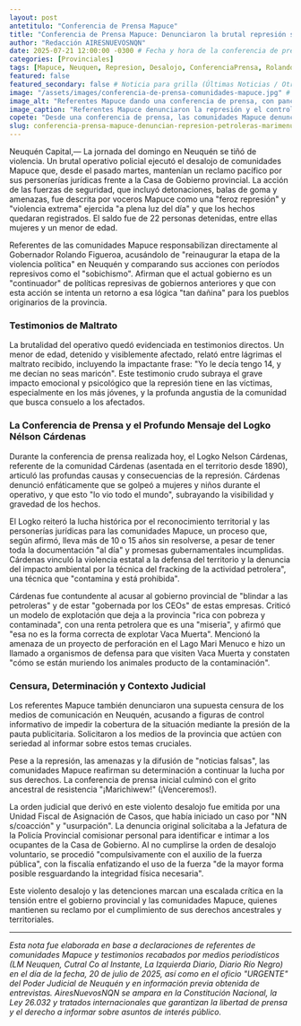 ```yaml
---
layout: post
antetitulo: "Conferencia de Prensa Mapuce"
title: "Conferencia de Prensa Mapuce: Denunciaron la brutal represión sufrida el día domingo, apuntaron al gobierno provincial y a los CEOs de las Petroleras e hicieron un llamado a la no perforación del Mari Menuco."
author: "Redacción AIRESNUEVOSNQN"
date: 2025-07-21 12:00:00 -0300 # Fecha y hora de la conferencia de prensa (posterior al desalojo)
categories: [Provinciales]
tags: [Mapuce, Neuquen, Represion, Desalojo, ConferenciaPrensa, RolandoFigueroa, NelsonCardenas, Petroleras, CEOs, Fracking, Añelo, Sismos, MariMenuco, VacaMuerta, Contaminacion, Censura, PersoneriasJuridicas, Marichiwew, DerechosTerritoriales]
featured: false
featured_secondary: false # Noticia para grilla (Últimas Noticias / Otras Grillas)
image: "/assets/images/conferencia-de-prensa-comunidades-mapuce.jpg" # RUTA DE LA IMAGEN (SUGERENCIA: 400px de ancho por 225px de alto - proporción 16:9)
image_alt: "Referentes Mapuce dando una conferencia de prensa, con pancartas o el logo de sus comunidades."
image_caption: "Referentes Mapuce denunciaron la represión y el control petrolero en la provincia."
copete: "Desde una conferencia de prensa, las comunidades Mapuce denunciaron la feroz represión del domingo, acusaron que la provincia está gobernada por los CEOs de las petroleras y exigieron detener la perforación del Lago Marimenuco, responsabilizando directamente al Gobernador Rolando Figueroa por la 'violencia extrema' ejercida."
slug: conferencia-prensa-mapuce-denuncian-represion-petroleras-marimenuco
---
```


Neuquén Capital,— La jornada del domingo en Neuquén se tiñó de violencia. Un brutal operativo policial ejecutó el desalojo de comunidades Mapuce que, desde el pasado martes, mantenían un reclamo pacífico por sus personerías jurídicas frente a la Casa de Gobierno provincial. La acción de las fuerzas de seguridad, que incluyó detonaciones, balas de goma y amenazas, fue descrita por voceros Mapuce como una "feroz represión" y "violencia extrema" ejercida "a plena luz del día" y que los hechos quedaran registrados. El saldo fue de 22 personas detenidas, entre ellas mujeres y un menor de edad.

Referentes de las comunidades Mapuce responsabilizan directamente al Gobernador Rolando Figueroa, acusándolo de "reinaugurar la etapa de la violencia política" en Neuquén y comparando sus acciones con períodos represivos como el "sobichismo". Afirman que el actual gobierno es un "continuador" de políticas represivas de gobiernos anteriores y que con esta acción se intenta un retorno a esa lógica "tan dañina" para los pueblos originarios de la provincia.

### Testimonios de Maltrato

La brutalidad del operativo quedó evidenciada en testimonios directos. Un menor de edad, detenido y visiblemente afectado, relató entre lágrimas el maltrato recibido, incluyendo la impactante frase: "Yo le decía tengo 14, y me decían no seas maricón". Este testimonio crudo subraya el grave impacto emocional y psicológico que la represión tiene en las víctimas, especialmente en los más jóvenes, y la profunda angustia de la comunidad que busca consuelo a los afectados.

### La Conferencia de Prensa y el Profundo Mensaje del Logko Nélson Cárdenas

Durante la conferencia de prensa realizada hoy, el Logko Nelson Cárdenas, referente de la comunidad Cárdenas (asentada en el territorio desde 1890), articuló las profundas causas y consecuencias de la represión. Cárdenas denunció enfáticamente que se golpeó a mujeres y niños durante el operativo, y que esto "lo vio todo el mundo", subrayando la visibilidad y gravedad de los hechos.

El Logko reiteró la lucha histórica por el reconocimiento territorial y las personerías jurídicas para las comunidades Mapuce, un proceso que, según afirmó, lleva más de 10 o 15 años sin resolverse, a pesar de tener toda la documentación "al día" y promesas gubernamentales incumplidas. Cárdenas vinculó la violencia estatal a la defensa del territorio y la denuncia del impacto ambiental por la técnica del fracking de la actividad petrolera", una técnica que "contamina y está prohibida".

Cárdenas fue contundente al acusar al gobierno provincial de "blindar a las petroleras" y de estar "gobernada por los CEOs" de estas empresas. Criticó un modelo de explotación que deja a la provincia "rica con pobreza y contaminada", con una renta petrolera que es una "miseria", y afirmó que "esa no es la forma correcta de explotar Vaca Muerta". Mencionó la amenaza de un proyecto de perforación en el Lago Mari Menuco e hizo un llamado a organismos de defensa para que visiten Vaca Muerta y constaten "cómo se están muriendo los animales producto de la contaminación".

### Censura, Determinación y Contexto Judicial

Los referentes Mapuce también denunciaron una supuesta censura de los medios de comunicación en Neuquén, acusando a figuras de control informativo de impedir la cobertura de la situación mediante la presión de la pauta publicitaria. Solicitaron a los medios de la provincia que actúen con seriedad al informar sobre estos temas cruciales.

Pese a la represión, las amenazas y la difusión de "noticias falsas", las comunidades Mapuce reafirman su determinación a continuar la lucha por sus derechos. La conferencia de prensa inicial culminó con el grito ancestral de resistencia "¡Marichiwew!" (¡Venceremos!).

La orden judicial que derivó en este violento desalojo fue emitida por una Unidad Fiscal de Asignación de Casos, que había iniciado un caso por "NN s/coacción" y "usurpación". La denuncia original solicitaba a la Jefatura de la Policía Provincial comisionar personal para identificar e intimar a los ocupantes de la Casa de Gobierno. Al no cumplirse la orden de desalojo voluntario, se procedió "compulsivamente con el auxilio de la fuerza pública", con la fiscalía enfatizando el uso de la fuerza "de la mayor forma posible resguardando la integridad física necesaria".

Este violento desalojo y las detenciones marcan una escalada crítica en la tensión entre el gobierno provincial y las comunidades Mapuce, quienes mantienen su reclamo por el cumplimiento de sus derechos ancestrales y territoriales.

---
*Esta nota fue elaborada en base a declaraciones de referentes de comunidades Mapuce y testimonios recabados por medios periodísticos (LM Neuquen, Cutral Co al Instante, La Izquierda Diario, Diario Río Negro) en el día de la fecha, 20 de julio de 2025, así como en el oficio "URGENTE" del Poder Judicial de Neuquén y en información previa obtenida de entrevistas. AiresNuevosNQN se ampara en la Constitución Nacional, la Ley 26.032 y tratados internacionales que garantizan la libertad de prensa y el derecho a informar sobre asuntos de interés público.*
